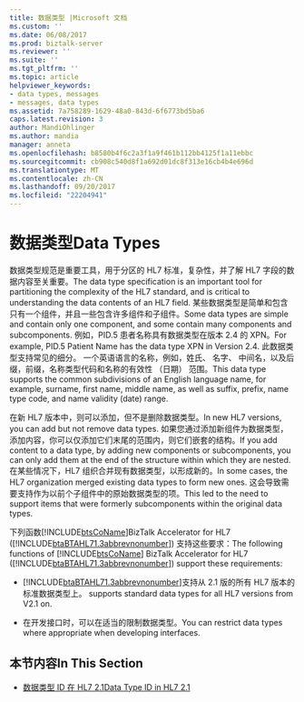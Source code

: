 ```yaml
---
title: 数据类型 |Microsoft 文档
ms.custom: ''
ms.date: 06/08/2017
ms.prod: biztalk-server
ms.reviewer: ''
ms.suite: ''
ms.tgt_pltfrm: ''
ms.topic: article
helpviewer_keywords:
- data types, messages
- messages, data types
ms.assetid: 7a758289-1629-48a0-843d-6f6773bd5ba6
caps.latest.revision: 3
author: MandiOhlinger
ms.author: mandia
manager: anneta
ms.openlocfilehash: b8580b4f6c2a3f1a9f461b112bb4125f1a11ebbc
ms.sourcegitcommit: cb908c540d8f1a692d01dc8f313e16cb4b4e696d
ms.translationtype: MT
ms.contentlocale: zh-CN
ms.lasthandoff: 09/20/2017
ms.locfileid: "22204941"
---
```

# <a name="data-types"></a><span data-ttu-id="b8575-102">数据类型</span><span class="sxs-lookup"><span data-stu-id="b8575-102">Data Types</span></span>
<span data-ttu-id="b8575-103">数据类型规范是重要工具，用于分区的 HL7 标准，复杂性，并了解 HL7 字段的数据内容至关重要。</span><span class="sxs-lookup"><span data-stu-id="b8575-103">The data type specification is an important tool for partitioning the complexity of the HL7 standard, and is critical to understanding the data contents of an HL7 field.</span></span> <span data-ttu-id="b8575-104">某些数据类型是简单和包含只有一个组件，并且一些包含许多组件和子组件。</span><span class="sxs-lookup"><span data-stu-id="b8575-104">Some data types are simple and contain only one component, and some contain many components and subcomponents.</span></span> <span data-ttu-id="b8575-105">例如，PID.5 患者名称具有数据类型在版本 2.4 的 XPN。</span><span class="sxs-lookup"><span data-stu-id="b8575-105">For example, PID.5 Patient Name has the data type XPN in Version 2.4.</span></span> <span data-ttu-id="b8575-106">此数据类型支持常见的细分。 一个英语语言的名称，例如，姓氏、 名字、 中间名，以及后缀，前缀，名称类型代码和名称的有效性 （日期） 范围。</span><span class="sxs-lookup"><span data-stu-id="b8575-106">This data type supports the common subdivisions of an English language name, for example, surname, first name, middle name, as well as suffix, prefix, name type code, and name validity (date) range.</span></span>  
  
 <span data-ttu-id="b8575-107">在新 HL7 版本中，则可以添加，但不是删除数据类型。</span><span class="sxs-lookup"><span data-stu-id="b8575-107">In new HL7 versions, you can add but not remove data types.</span></span> <span data-ttu-id="b8575-108">如果您通过添加新组件为数据类型，添加内容，你可以仅添加它们末尾的范围内，则它们嵌套的结构。</span><span class="sxs-lookup"><span data-stu-id="b8575-108">If you add content to a data type, by adding new components or subcomponents, you can only add them at the end of the structure within which they are nested.</span></span> <span data-ttu-id="b8575-109">在某些情况下，HL7 组织合并现有数据类型，以形成新的。</span><span class="sxs-lookup"><span data-stu-id="b8575-109">In some cases, the HL7 organization merged existing data types to form new ones.</span></span> <span data-ttu-id="b8575-110">这会导致需要支持作为以前个子组件中的原始数据类型的项。</span><span class="sxs-lookup"><span data-stu-id="b8575-110">This led to the need to support items that were formerly subcomponents within the original data types.</span></span>  
  
 <span data-ttu-id="b8575-111">下列函数[!INCLUDE[btsCoName](../../includes/btsconame-md.md)]BizTalk Accelerator for HL7 ([!INCLUDE[btaBTAHL71.3abbrevnonumber](../../includes/btabtahl71-3abbrevnonumber-md.md)]) 支持这些要求：</span><span class="sxs-lookup"><span data-stu-id="b8575-111">The following functions of [!INCLUDE[btsCoName](../../includes/btsconame-md.md)] BizTalk Accelerator for HL7 ([!INCLUDE[btaBTAHL71.3abbrevnonumber](../../includes/btabtahl71-3abbrevnonumber-md.md)]) support these requirements:</span></span>  
  
-   [!INCLUDE[btaBTAHL71.3abbrevnonumber](../../includes/btabtahl71-3abbrevnonumber-md.md)]<span data-ttu-id="b8575-112">支持从 2.1 版的所有 HL7 版本的标准数据类型上。</span><span class="sxs-lookup"><span data-stu-id="b8575-112"> supports standard data types for all HL7 versions from V2.1 on.</span></span>  
  
-   <span data-ttu-id="b8575-113">在开发接口时，可以在适当的限制数据类型。</span><span class="sxs-lookup"><span data-stu-id="b8575-113">You can restrict data types where appropriate when developing interfaces.</span></span>  
  
## <a name="in-this-section"></a><span data-ttu-id="b8575-114">本节内容</span><span class="sxs-lookup"><span data-stu-id="b8575-114">In This Section</span></span>  
  
-   [<span data-ttu-id="b8575-115">数据类型 ID 在 HL7 2.1</span><span class="sxs-lookup"><span data-stu-id="b8575-115">Data Type ID in HL7 2.1</span></span>](../../adapters-and-accelerators/accelerator-hl7/data-type-id-in-hl7.md)